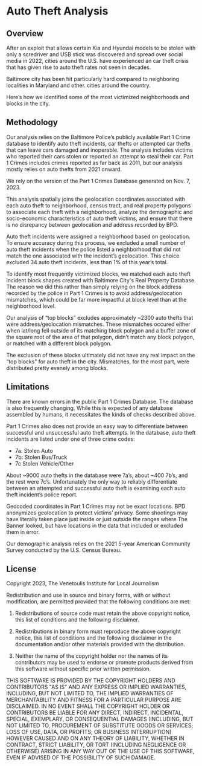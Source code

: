 # Auto Theft Analysis 

## Overview

After an exploit that allows certain Kia and Hyundai models to be stolen with only a scredriver and USB stick was discovered and spread over social media in 2022, cities around the U.S. have experienced an car theft crisis that has given rise to auto theft rates not seen in decades.

Baltimore city has been hit particularly hard compared to neighboring localities in Maryland and other. cities around the country.

Here’s how we identified some of the most victimized neighborhoods and blocks in the city. 

## Methodology 

Our analysis relies on the Baltimore Police’s publicly available Part 1 Crime database to identify auto theft incidents, car thefts or attempted car thefts that can leave cars damaged and inoperable. The analysis includes victims who reported their cars stolen or reported an attempt to steal their car. Part 1 Crimes includes crimes reported as far back as 2011, but our analysis mostly relies on auto thefts from 2021 onward.

We rely on the version of the Part 1 Crimes Database generated on Nov. 7, 2023. 

This analysis spatially joins the geolocation coordinates associated with each auto theft to neighborhood, census tract, and real property polygons to associate each theft with a neighborhood, analyze the demographic and socio-economic characteristics of auto theft victims, and ensure that there is no disrepancy between geolocation and address recorded by BPD.

Auto theft incidents were assigned a neighborhood based on geolocation. To ensure accuracy during this process, we excluded a small number of auto theft incidents when the police listed a neighborhood that did not match the one associated with the incident’s geolocation. This choice excluded 34 auto theft incidents, less than 1% of this year’s total.

To identify most frequently victimized blocks, we matched each auto theft incident block shapes created with Baltimore City's Real Property Database. The reason we did this rather than simply relying on the block address recorded by the police in Part 1 Crimes is to avoid address/geolocation mismatches, which could be far more impactful at block level than at the neighborhood level. 

Our analysis of “top blocks” excludes approximately ~2300 auto thefts that were address/geolocation mismatches. These mismatches occured either when lat/long fell outside of its matching block polygon and a buffer zone of the square root of the area of that polygon, didn’t match any block polygon, or matched with a different block polygon. 

The exclusion of these blocks ultimately did not have any real impact on the “top blocks” for auto theft in the city. Mismatches, for the most part, were distributed pretty evenely among blocks.

## Limitations 

There are known errors in the public Part 1 Crimes Database. The database is also frequently changing. While this is expected of any database assembled by humans, it necessitates the kinds of checks described above. 

Part 1 Crimes also does not provide an easy way to differentiate between successful and unsuccessful auto theft attempts. In the database, auto theft incidents are listed under one of three crime codes:

- 7a: Stolen Auto
- 7b: Stolen Bus/Truck
- 7c Stolen Vehicle/Other

About ~9000 auto thefts in the database were 7a’s, about ~400 7b’s, and the rest were 7c’s. Unfortunately the only way to reliably differentiate between an attempted and successful auto theft is examining each auto theft incident’s police report. 

Geocoded coordinates in Part 1 Crimes may not be exact locations. BPD anonymizes geolocation to protect victims’ privacy. Some shootings may have literally taken place just inside or just outside the ranges where The Banner looked, but have locations in the data that included or excluded them in error.

Our demographic analysis relies on the 2021 5-year American Community Survey conducted by the U.S. Census Bureau. 

## License

Copyright 2023, The Venetoulis Institute for Local Journalism

Redistribution and use in source and binary forms, with or without modification, are permitted provided that the following conditions are met:

   1. Redistributions of source code must retain the above copyright notice, this list of conditions and the following disclaimer.

  2. Redistributions in binary form must reproduce the above copyright notice, this list of conditions and the following disclaimer in the documentation and/or other materials provided with the distribution.

  3. Neither the name of the copyright holder nor the names of its contributors may be used to endorse or promote products derived from this software without specific prior written permission.

THIS SOFTWARE IS PROVIDED BY THE COPYRIGHT HOLDERS AND CONTRIBUTORS "AS IS" AND ANY EXPRESS OR IMPLIED WARRANTIES, INCLUDING, BUT NOT LIMITED TO, THE IMPLIED WARRANTIES OF MERCHANTABILITY AND FITNESS FOR A PARTICULAR PURPOSE ARE DISCLAIMED. IN NO EVENT SHALL THE COPYRIGHT HOLDER OR CONTRIBUTORS BE LIABLE FOR ANY DIRECT, INDIRECT, INCIDENTAL, SPECIAL, EXEMPLARY, OR CONSEQUENTIAL DAMAGES (INCLUDING, BUT NOT LIMITED TO, PROCUREMENT OF SUBSTITUTE GOODS OR SERVICES; LOSS OF USE, DATA, OR PROFITS; OR BUSINESS INTERRUPTION) HOWEVER CAUSED AND ON ANY THEORY OF LIABILITY, WHETHER IN CONTRACT, STRICT LIABILITY, OR TORT (INCLUDING NEGLIGENCE OR OTHERWISE) ARISING IN ANY WAY OUT OF THE USE OF THIS SOFTWARE, EVEN IF ADVISED OF THE POSSIBILITY OF SUCH DAMAGE.